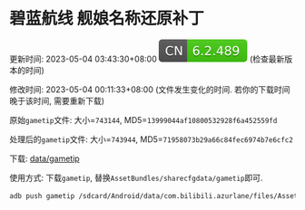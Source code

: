 # 碧蓝航线 舰娘名称还原补丁

更新时间: 2023-05-04 03:43:30+08:00 ![](data/version.svg) (检查最新版本的时间)

修改时间: 2023-05-04 00:11:33+08:00 (文件发生变化的时间. 若你的下载时间晚于该时间, 需要重新下载)

原始`gametip`文件: 大小=`743144`, MD5=`13999044af10800532928f6a452559fd`

处理后的`gametip`文件: 大小=`743944`, MD5=`71958073b29a66c84fec6974b7e6cfc2`

下载: [data/gametip](data/gametip?raw=1)

使用方式: 下载`gametip`, 替换`AssetBundles/sharecfgdata/gametip`即可. 

```bash
adb push gametip /sdcard/Android/data/com.bilibili.azurlane/files/AssetBundles/sharecfgdata/gametip
```

